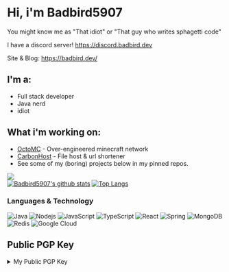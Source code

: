 # Hi, i'm Badbird5907
You might know me as "That idiot" or "That guy who writes sphagetti code"

I have a discord server! https://discord.badbird.dev

Site & Blog: https://badbird.dev/

## I'm a:
 - Full stack developer
 - Java nerd
 - idiot

## What i'm working on:
 - [OctoMC](https://github.com/OctoPvP/) - Over-engineered minecraft network
 - [CarbonHost](https://carbonhost.cloud) - File host & url shortener
 - See some of my (boring) projects below in my pinned repos.

![](https://komarev.com/ghpvc/?username=Badbird5907) <br />
[![Badbird5907's github stats](https://github-readme-stats.vercel.app/api?username=Badbird5907&theme=radical&count_private=true)](https://github.com/anuraghazra/github-readme-stats)
[![Top Langs](https://github-readme-stats.vercel.app/api/top-langs/?username=Badbird5907&layout=compact&theme=radical&hide=html,css&exclude_repo=AetheriaDiscord,mcp_1.12.2)](https://github.com/anuraghazra/github-readme-stats)

### Languages & Technology
![Java](https://img.shields.io/badge/-java-E34A86?style=flat-square&logo=java)
![Nodejs](https://img.shields.io/badge/-Nodejs-black?style=flat-square&logo=Node.js)
![JavaScript](https://img.shields.io/badge/-JavaScript-black?style=flat-square&logo=javascript)
![TypeScript](https://img.shields.io/badge/typescript-%23007ACC.svg?style=for-the-badge&logo=typescript&logoColor=white)
![React](https://img.shields.io/badge/-React-black?style=flat-square&logo=react)
![Spring](https://img.shields.io/badge/spring-%236DB33F.svg?style=for-the-badge&logo=spring&logoColor=white)
![MongoDB](https://img.shields.io/badge/MongoDB-%234ea94b.svg?style=for-the-badge&logo=mongodb&logoColor=white)
![Redis](https://img.shields.io/badge/-Redis-black?style=flat-square&logo=Redis)
![Google Cloud](https://img.shields.io/badge/Google%20Cloud-black?style=flat-square&logo=google-cloud)

## Public PGP Key
<details>
<summary>My Public PGP Key</summary>
 
 ```
 -----BEGIN PGP PUBLIC KEY BLOCK-----

 mDMEYzu7HRYJKwYBBAHaRw8BAQdAll5w+UGZgZRCtIj1RMbHXdUucSGZIV/KZFu3
 HhsoPO+0IUV2YW4gWXUgPGV2YW4ubGVsZS55dTJAZ21haWwuY29tPoiZBBMWCgBB
 FiEEmdkRR/wh7K+h3NfJmD+gF9R4eKcFAmM7ux0CGwMFCQPCZwAFCwkIBwICIgIG
 FQoJCAsCBBYCAwECHgcCF4AACgkQmD+gF9R4eKddhAEAskUJAfUN9jQX/5aZ7Fyv
 7jYVUDVbaUya/O2KmfpDclgBAOlCIMTaYSm1HSeWpjd50bevD+9Pw57om000yiDE
 o00AuDgEYzu7HRIKKwYBBAGXVQEFAQEHQOayvMg04uesrxyxcPqBuj67SH9Vv9yh
 3/GV5Jb38EdWAwEIB4h+BBgWCgAmFiEEmdkRR/wh7K+h3NfJmD+gF9R4eKcFAmM7
 ux0CGwwFCQPCZwAACgkQmD+gF9R4eKfnjAD/WFk2iCa5yELMXQh4OACCEM1TZuaE
 jZDoGhKJprTiFbMA/RMUdT50ZL2Ycn1gY05Fl+pijBuSVFI7t1WioELzPXsP
 =S3f8
 -----END PGP PUBLIC KEY BLOCK-----
 ```

</details>

